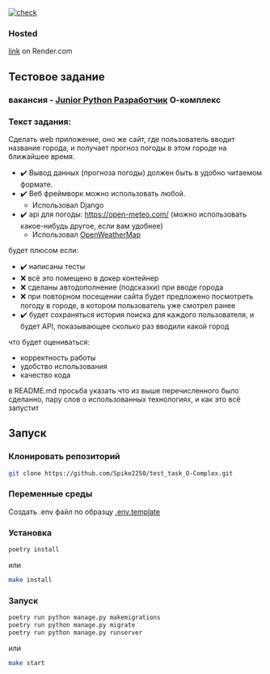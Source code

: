 [![check](https://github.com/Spike2250/test_task_O-Complex/actions/workflows/CI.yml/badge.svg)](https://github.com/Spike2250/test_task_O-Complex/actions/workflows/CI.yml)

### Hosted
[link](https://test-task-o-complex.onrender.com/) on Render.com

## Тестовое задание

### вакансия - [Junior Python Разработчик](https://perm.hh.ru/vacancy/120908042) О-комплекс

### Текст задания:

Сделать web приложение, оно же сайт, где пользователь вводит название города, и получает прогноз погоды в этом городе на ближайшее время.

 - :heavy_check_mark: Вывод данных (прогноза погоды) должен быть в удобно читаемом формате.
 - :heavy_check_mark: Веб фреймворк можно использовать любой.
   - Использовал Django
 - :heavy_check_mark: api для погоды: https://open-meteo.com/ (можно использовать какое-нибудь другое, если вам удобнее)
   - Использовал [OpenWeatherMap](https://openweathermap.org/)
 
будет плюсом если:
- :heavy_check_mark: написаны тесты 
- :x: всё это помещено в докер контейнер
- :x: сделаны автодополнение (подсказки) при вводе города
- :x: при повторном посещении сайта будет предложено посмотреть погоду в городе, в котором пользователь уже смотрел ранее
- :heavy_check_mark: будет сохраняться история поиска для каждого пользователя, и будет API, показывающее сколько раз вводили какой город

что будет оцениваться:
- корректность работы
- удобство использования
- качество кода

в README.md просьба указать что из выше перечисленного было сделанно, пару слов о использованных технологиях, и как это всё запустит

## Запуск
### Клонировать репозиторий
```bash
git clone https://github.com/Spike2250/test_task_O-Complex.git
```
### Переменные среды
Создать .env файл по образцу [.env.template](https://github.com/Spike2250/test_task_O-Complex/blob/master/.env.template)
### Установка
```bash
poetry install
```
или
```bash
make install
```
### Запуск
```bash
poetry run python manage.py makemigrations
poetry run python manage.py migrate
poetry run python manage.py runserver
```
или
```bash
make start
```